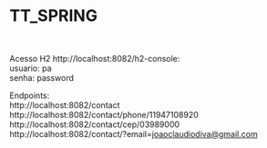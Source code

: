 # TT_SPRING
<br>

Acesso H2 http://localhost:8082/h2-console:
<br>
usuario: pa
<br>
senha: password

Endpoints:
<br>
http://localhost:8082/contact
<br>
http://localhost:8082/contact/phone/11947108920
<br>
http://localhost:8082/contact/cep/03989000
<br>
http://localhost:8082/contact/?email=joaoclaudiodiva@gmail.com
